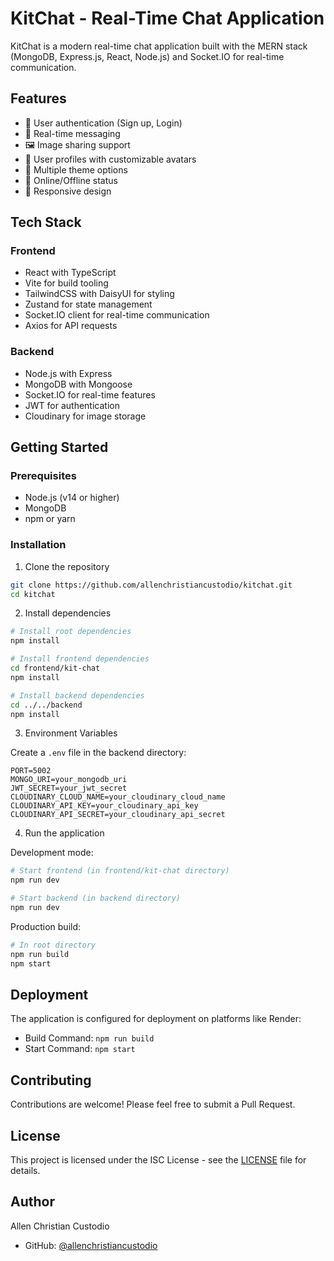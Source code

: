# KitChat - Real-Time Chat Application

KitChat is a modern real-time chat application built with the MERN stack (MongoDB, Express.js, React, Node.js) and Socket.IO for real-time communication.

## Features

- 🔐 User authentication (Sign up, Login)
- 💬 Real-time messaging
- 🖼️ Image sharing support
- 👤 User profiles with customizable avatars
- 🎨 Multiple theme options
- 🔴 Online/Offline status
- 📱 Responsive design

## Tech Stack

### Frontend
- React with TypeScript
- Vite for build tooling
- TailwindCSS with DaisyUI for styling
- Zustand for state management
- Socket.IO client for real-time communication
- Axios for API requests

### Backend
- Node.js with Express
- MongoDB with Mongoose
- Socket.IO for real-time features
- JWT for authentication
- Cloudinary for image storage

## Getting Started

### Prerequisites
- Node.js (v14 or higher)
- MongoDB
- npm or yarn

### Installation

1. Clone the repository
```bash
git clone https://github.com/allenchristiancustodio/kitchat.git
cd kitchat
```

2. Install dependencies
```bash
# Install root dependencies
npm install

# Install frontend dependencies
cd frontend/kit-chat
npm install

# Install backend dependencies
cd ../../backend
npm install
```

3. Environment Variables

Create a `.env` file in the backend directory:
```env
PORT=5002
MONGO_URI=your_mongodb_uri
JWT_SECRET=your_jwt_secret
CLOUDINARY_CLOUD_NAME=your_cloudinary_cloud_name
CLOUDINARY_API_KEY=your_cloudinary_api_key
CLOUDINARY_API_SECRET=your_cloudinary_api_secret
```

4. Run the application

Development mode:
```bash
# Start frontend (in frontend/kit-chat directory)
npm run dev

# Start backend (in backend directory)
npm run dev
```

Production build:
```bash
# In root directory
npm run build
npm start
```

## Deployment

The application is configured for deployment on platforms like Render:

- Build Command: `npm run build`
- Start Command: `npm start`

## Contributing

Contributions are welcome! Please feel free to submit a Pull Request.

## License

This project is licensed under the ISC License - see the [LICENSE](LICENSE) file for details.

## Author

Allen Christian Custodio
- GitHub: [@allenchristiancustodio](https://github.com/allenchristiancustodio)
